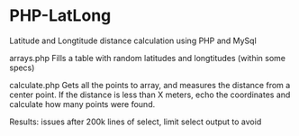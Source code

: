 # PHP-LatLong
Latitude and Longtitude distance calculation using PHP and MySql

arrays.php
Fills a table with random latitudes and longtitudes (within some specs) 

calculate.php
Gets all the points to array, and measures the distance from a center point. 
If the distance is less than X meters, echo the coordinates and calculate how many points were found.

Results:
issues after 200k lines of select, limit select output to avoid

